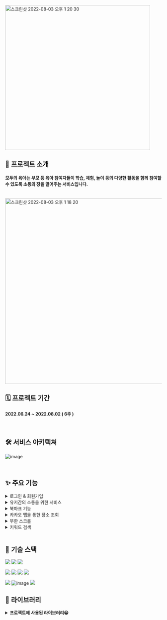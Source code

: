 <img width="466" alt="스크린샷 2022-08-03 오후 1 20 30" src="https://user-images.githubusercontent.com/103277726/182523460-916532ca-f3ec-4eac-8b07-3646d9ec315f.png">


## 🎈 프로젝트 소개
#### **모두의 육아**는 부모 등 육아 참여자들이 학습, 체험, 놀이 등의 다양한 활동을 함께 참여할 수 있도록 소통의 장을 열어주는 서비스입니다.

<br/>

<img width="597" alt="스크린샷 2022-08-03 오후 1 18 20" src="https://user-images.githubusercontent.com/103277726/182523186-8850363a-c764-49df-95c1-9065bcb4a20d.png">

<br/>

## 🗓 프로젝트 기간
#### 2022.06.24 ~ 2022.08.02 ( 6주 )

<br/>

## 🛠 서비스 아키텍쳐
![image](https://user-images.githubusercontent.com/87432361/182505336-4b93faf5-d4a4-4625-b217-cf82f9edd109.png)

<br/>

## ✨ 주요 기능

<details>
<summary>로그인 & 회원가입</summary>
<div markdown="1">       
 이메일 인증을 통한 회원가입 또는 카카오 소셜 로그인으로 쉽게 로그인 할 수 있습니다. 
 <br/>
</div>
</details>

<details>
<summary>유저간의 소통을 위한 서비스</summary>
<div markdown="1">    
  socket.io를 이용해서 1:1 실시간 채팅 <br/>
  카테고리별 게시글 crud (다중 이미지 & 별점 포함), 댓글 작성을 통한 유저들 간의 소통을 활성화시켰습니다.
  <br/>
</div>
</details>

<details>
<summary>북마크 기능</summary>
<div markdown="1">       
  북마크 기능을 활용한 마이페이지 북마크 정보 조회가 가능합니다.
  <br/>
</div>
</details>


<details>
<summary>카카오 맵을 통한 장소 조회</summary>
<div markdown="1">       
  카카오 맵을 통한 장소 조회로 위치를 파악할 수 있습니다.
  <br/>
</div>
</details>


<details>
<summary>무한 스크롤</summary>
<div markdown="1">       
  각 카테고리별로 게시글을 쉽게 볼 수 있도록 무한 스크롤을 사용했습니다.
  <br/>
</div>
</details>

<details>
<summary>키워드 검색 </summary>
<div markdown="1">       
 키워드를 이용해 게시글 검색이 용이하도록 했습니다.
 <br/>
</div>
</details>

<br/>

## 🚀 기술 스택
<img src="https://img.shields.io/badge/javascript-F7DF1E?style=for-the-badge&logo=javascript&logoColor=black">  <img src="https://img.shields.io/badge/html5-E34F26?style=for-the-badge&logo=html5&logoColor=white">   <img src="https://img.shields.io/badge/css-1572B6?style=for-the-badge&logo=css3&logoColor=white"> 

<img src="https://img.shields.io/badge/react-61DAFB?style=for-the-badge&logo=react&logoColor=white"> <img src="https://img.shields.io/badge/redux-764ABC?style=for-the-badge&logo=redux&logoColor=white">  <img src="https://img.shields.io/badge/socket.io-010101?style=for-the-badge&logo=socket.io&logoColor=white">  <img src="https://img.shields.io/badge/kakaoMap-FFCD00?style=for-the-badge&logo=Google Maps&logoColor=white">  

<img src="https://img.shields.io/badge/amazonaws-232F3E?style=for-the-badge&logo=amazonaws&logoColor=white">  ![image](https://user-images.githubusercontent.com/87432361/182510977-9bd5d8c2-49c5-4a73-affa-a2e6eae08001.png)
 <img src="https://img.shields.io/badge/github-181717?style=for-the-badge&logo=github&logoColor=white">  
 
 ## 📓 라이브러리
 
 
<details>
<summary><b> 프로젝트에 사용된 라이브러리😀 </summary>
<div markdown="1">

|  이름 | 사용 이유  | 버전  |
|---|---|---|
|  react-daum-postcode | 주소 검색  |  3.1.1  |
|  axios | 서버 & 클라이언트 데이터통신  |  0.27.2 |
|  animate.css |  애니메이션 효과 | 4.1.1  |
|  react-scroll-to-bottom | 채팅창 스크롤 자동하단  | 4.2.0  |
|  react-redux |  편리한 상태 관리 | 8.0.2 |
|  redux-thunk | 비동기 통신 미들웨어  | 2.4.1  |
|  react-toastify |  토스트 알림 기능 |  8.2.0 |
|  socket.io-client |  실시간 채팅 기능 | 4.5.1 |
| sweetalert2  |  디자인 된 알림창 | 11.4.23 |
| react-modal  | 모달창 띄우기  |  3.15.1 |
| react-datepicker  |  달력 띄우기 | 4.8.0  |
| react-infinite-scroll-component  |  무한 스크롤 구현 | 6.1.0  |
| styled-components  | 스타일 css  |  5.3.5 |
| react-router-dom  |  라우터 |  6.3.0 |
| react-icons  |  리액트 아이콘 |  4.4.0 |
|  react-device-detect | 모바일 감지 | 2.2.2  |
</div>
</details>













